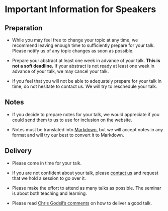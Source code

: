 # Important Information for Speakers

## Preparation

- While you may feel free to change your topic at any time, we recommend
  leaving enough time to sufficiently prepare for your talk. Please notify us
  of any topic changes as soon as possible.

- Prepare your abstract at least one week in advance of your talk. **This is
  not a soft deadline.** If your abstract is not ready at least one week in
  advance of your talk, we may cancel your talk.

- If you feel that you will not be able to adequately prepare for your talk in
  time, do not hesitate to contact us. We will try to reschedule your talk.

## Notes

- If you decide to prepare notes for your talk, we would appreciate if you
  could send them to us to use for inclusion on the website.

- Notes must be translated into [Markdown](/write-markdown), but we
  will accept notes in any format and will try our best to convert it to
  Markdown.

## Delivery

- Please come in time for your talk.

- If you are not confident about your talk, please [contact us](/faq)
  and request that we hold a session to go over it.

- Please make the effort to attend as many talks as possible. The seminar is
  about both teaching and learning.

- Please read [Chris Godsil’s
  comments](http://www.math.uwaterloo.ca/~cgodsil/Advice/talks.pdf) on how to
  deliver a good talk.
